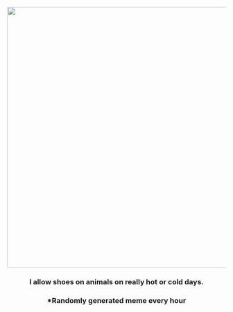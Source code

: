 <p align="center">
        <img src="https://i.redd.it/7s7dy7lazhk91.gif" width="600" height="600">
        </p>
        <h3 align="center">I allow shoes on animals on really hot or cold days.</h3>
        <h3 align="center">*Randomly generated meme every hour</h3>
    